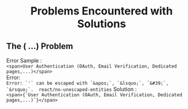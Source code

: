 <h1 align="center"> Problems Encountered with Solutions </h1>

## The ( ...) Problem
Error Sample : <br />
```<span>User Authentication (OAuth, Email Verification, Dedicated pages,...)</span>``` <br />
Error: <br />
``` Error: `'` can be escaped with `&apos;`, `&lsquo;`, `&#39;`, `&rsquo;`.  react/no-unescaped-entities ```
Solution : <br />
```<span>{`User Authentication (OAuth, Email Verification, Dedicated pages,...)`}</span>``` <br />

<br />